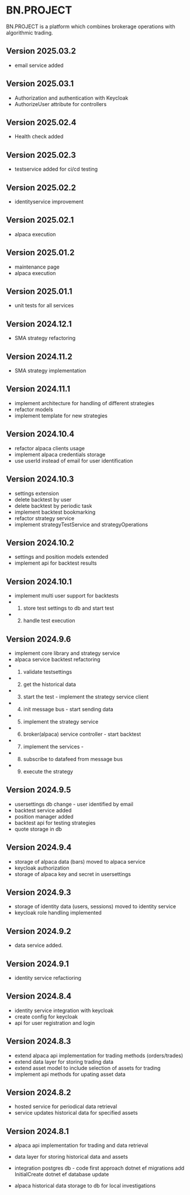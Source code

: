 # BN.PROJECT 

BN.PROJECT is a platform which combines brokerage operations with algorithmic trading.

## Version 2025.03.2

- email service added

## Version 2025.03.1

- Authorization and authentication with Keycloak
- AuthorizeUser attribute for controllers

## Version 2025.02.4

- Health check added

## Version 2025.02.3

- testservice added for ci/cd testing

## Version 2025.02.2

- identityservice improvement

## Version 2025.02.1

- alpaca execution

## Version 2025.01.2

- maintenance page
- alpaca execution 

## Version 2025.01.1

- unit tests for all services

## Version 2024.12.1

- SMA strategy refactoring

## Version 2024.11.2

- SMA strategy implementation

## Version 2024.11.1

- implement architecture for handling of different strategies
- refactor models
- implement template for new strategies

## Version 2024.10.4

- refactor alpaca clients usage
- implement alpaca credentials storage
- use userId instead of email for user identification

## Version 2024.10.3

- settings extension
- delete backtest by user
- delete backtest by periodic task
- implement backtest bookmarking
- refactor strategy service
- implement strategyTestService and strategyOperations

## Version 2024.10.2

- settings and position models extended
- implement api for backtest results

## Version 2024.10.1

- implement multi user support for backtests
- 1. store test settings to db and start test
- 2. handle test execution 

## Version 2024.9.6

- implement core library and strategy service
- alpaca service backtest refactoring  
- 1. validate testsettings
- 2. get the historical data
- 3. start the test - implement the strategy service client
- 4. init message bus - start sending data
- 5. implement the strategy service
- 6. broker(alpaca) service controller - start backtest
- 7. implement the services - 
- 8. subscribe to datafeed from message bus 
- 9. execute the strategy

## Version 2024.9.5

- usersettings db change - user identified by email
- backtest service added 
- position manager added
- backtest api for testing strategies
- quote storage in db

## Version 2024.9.4

- storage of alpaca data (bars) moved to alpaca service
- keycloak authorization
- storage of alpaca key and secret in usersettings

## Version 2024.9.3

- storage of identity data (users, sessions) moved to identity service
- keycloak role handling implemented

## Version 2024.9.2

- data service added. 

## Version 2024.9.1

- identity service refactioring

## Version 2024.8.4

- identity service integration with keycloak 
- create config for keycloak
- api for user registration and login

## Version 2024.8.3

- extend alpaca api implementation for trading methods (orders/trades)
- extend data layer for storing trading data
- extend asset model to include selection of assets for trading
- implement api methods for upating asset data

## Version 2024.8.2

- hosted service for periodical data retrieval
- service updates historical data for specified assets

## Version 2024.8.1

- alpaca api implementation for trading and data retrieval
- data layer for storing historical data and assets
- integration postgres db - code first approach
	dotnet ef migrations add InitialCreate
	dotnet ef database update

- alpaca historical data storage to db for local investigations

